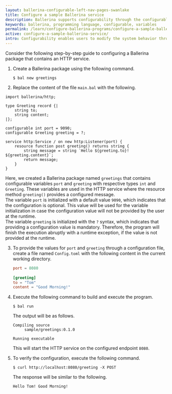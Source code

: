 ```yaml
---
layout: ballerina-configurable-left-nav-pages-swanlake
title: Configure a sample Ballerina service
description: Ballerina supports configurability through the configurable, module-level variables.
keywords: ballerina, programming language, configurable, variables
permalink: /learn/configure-ballerina-programs/configure-a-sample-ballerina-service/
active: configure-a-sample-ballerina-service/
intro: Configurability enables users to modify the system behavior through external user inputs. Ballerina Language provides an in-built functionality to configure values at runtime through configurable  module-level variables.
---
```


Consider the following step-by-step guide to configuring a Ballerina package that contains an HTTP service.

1. Create a Ballerina package using the following command.

    ```
    $ bal new greetings
    ```

2. Replace the content of the file `main.bal` with the following.

```ballerina
import ballerina/http;

type Greeting record {|
    string to;
    string content;
|};

configurable int port = 9090;
configurable Greeting greeting = ?;

service http:Service / on new http:Listener(port) {
    resource function post greeting() returns string {
        string message = string `Hello ${greeting.to}! ${greeting.content}`;
        return message;
    }
}
```

   Here, we created a Ballerina package named `greetings` that contains configurable variables `port` and `greeting` with
   respective types `int` and  `Greeting`. These variables are used in the HTTP service where the resource method
   `greeting()` provides a configured message.<br>
   The variable `port` is initialized with a default value `9090`, which indicates that the configuration is optional. This
   value will be used for the variable initialization in case the configuration value will not be provided by the user at the runtime.<br>
   The variable `greeting` is initialized with the `?` syntax, which indicates that providing a configuration value is mandatory. Therefore,
   the program will finish the execution abruptly with a runtime exception, if the value is not provided at the runtime.

3. To provide the values for `port` and `greeting` through a configuration file, create a file named `Config.toml`
   with the following content in the current working directory.

   ```toml
   port = 8080
 
   [greeting]
   to = "Tom"
   content = "Good Morning!"
   ```

4. Execute the following command to build and execute the program.
   ```
   $ bal run
   ```

   The output will be as follows.

   ```
   Compiling source
        sample/greetings:0.1.0

   Running executable
   ```
   This will start the HTTP service on the configured endpoint `8080`.


6. To verify the configuration, execute the following command.
   ```
   $ curl http://localhost:8080/greeting -X POST
   ```
   The response will be similar to the following.
   ```
   Hello Tom! Good Morning!
   ```
